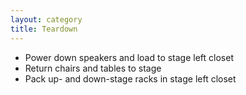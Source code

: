 ```yaml
---
layout: category
title: Teardown
---
```


<span id="checklist" class="hidden"></span>
- Power down speakers and load to stage left closet
- Return chairs and tables to stage
- Pack up- and down-stage racks in stage left closet